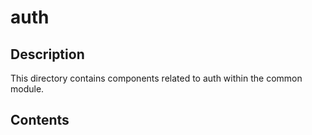 # auth

## Description

This directory contains components related to auth within the common module.

## Contents

<!-- List key files and subdirectories here -->

